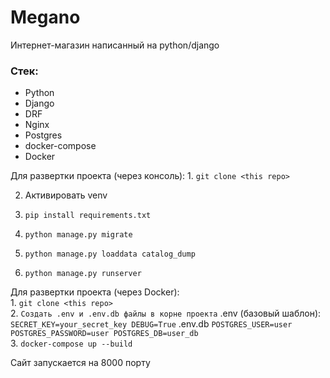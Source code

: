 # Megano
Интернет-магазин написанный на python/django

### Стек:
- Python
- Django
- DRF
- Nginx
- Postgres
- docker-compose
- Docker


Для развертки проекта (через консоль):
1. 
    ```
    git clone <this repo>
    ```
    

2. Активировать venv
3.
    ```
    pip install requirements.txt
    ```

4.
    ```
    python manage.py migrate
    ```
   
5. 
    ```
    python manage.py loaddata catalog_dump
    ```
    
6. 
    ```
    python manage.py runserver
    ```

Для развертки проекта (через Docker):<br>
1.
    ```
    git clone <this repo>
    ```
    <br>
2.
    ```
    Создать .env и .env.db файлы в корне проекта
    ```
    .env (базовый шаблон):
    ```
    SECRET_KEY=your_secret_key
    DEBUG=True
    ```
    .env.db
    ```
    POSTGRES_USER=user
    POSTGRES_PASSWORD=user
    POSTGRES_DB=user_db
    ```
   <br>
3.
    ```
    docker-compose up --build
    ```
    <br>

Сайт запускается на 8000 порту
